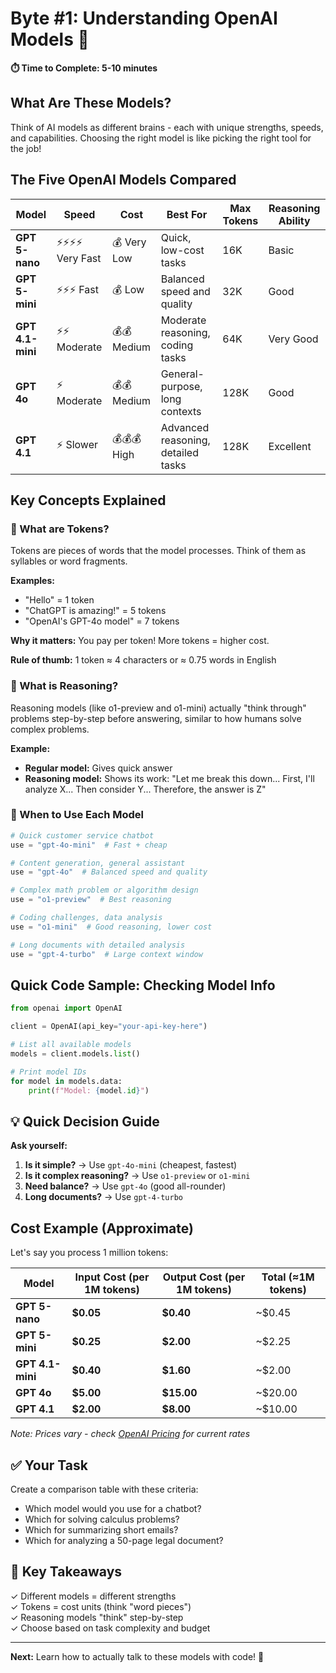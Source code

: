 # Byte #1: Understanding OpenAI Models 🧠

**⏱️ Time to Complete: 5-10 minutes**

## What Are These Models?

Think of AI models as different brains - each with unique strengths, speeds, and capabilities. Choosing the right model is like picking the right tool for the job!

## The Five OpenAI Models Compared

| Model           | Speed         | Cost         | Best For                          | Max Tokens | Reasoning Ability |
|-----------------|---------------|--------------|-----------------------------------|------------|-------------------|
| **GPT 5-nano** | ⚡⚡⚡⚡ Very Fast | 💰 Very Low  | Quick, low-cost tasks            | 16K        | Basic             |
| **GPT 5-mini** | ⚡⚡⚡ Fast      | 💰 Low       | Balanced speed and quality       | 32K        | Good              |
| **GPT 4.1-mini** | ⚡⚡ Moderate  | 💰💰 Medium  | Moderate reasoning, coding tasks | 64K        | Very Good         |
| **GPT 4o**     | ⚡ Moderate    | 💰💰 Medium  | General-purpose, long contexts   | 128K       | Good              |
| **GPT 4.1**    | ⚡ Slower      | 💰💰💰 High   | Advanced reasoning, detailed tasks | 128K       | Excellent         |

## Key Concepts Explained

### 🔹 What are Tokens?

Tokens are pieces of words that the model processes. Think of them as syllables or word fragments.

**Examples:**
- "Hello" = 1 token
- "ChatGPT is amazing!" = 5 tokens
- "OpenAI's GPT-4o model" = 7 tokens

**Why it matters:** You pay per token! More tokens = higher cost.

**Rule of thumb:** 1 token ≈ 4 characters or ≈ 0.75 words in English

### 🔹 What is Reasoning?

Reasoning models (like o1-preview and o1-mini) actually "think through" problems step-by-step before answering, similar to how humans solve complex problems.

**Example:**
- **Regular model:** Gives quick answer
- **Reasoning model:** Shows its work: "Let me break this down... First, I'll analyze X... Then consider Y... Therefore, the answer is Z"

### 🔹 When to Use Each Model

```python
# Quick customer service chatbot
use = "gpt-4o-mini"  # Fast + cheap

# Content generation, general assistant
use = "gpt-4o"  # Balanced speed and quality

# Complex math problem or algorithm design
use = "o1-preview"  # Best reasoning

# Coding challenges, data analysis
use = "o1-mini"  # Good reasoning, lower cost

# Long documents with detailed analysis
use = "gpt-4-turbo"  # Large context window
```

## Quick Code Sample: Checking Model Info

```python
from openai import OpenAI

client = OpenAI(api_key="your-api-key-here")

# List all available models
models = client.models.list()

# Print model IDs
for model in models.data:
    print(f"Model: {model.id}")
```

## 💡 Quick Decision Guide

**Ask yourself:**

1. **Is it simple?** → Use `gpt-4o-mini` (cheapest, fastest)
2. **Is it complex reasoning?** → Use `o1-preview` or `o1-mini`
3. **Need balance?** → Use `gpt-4o` (good all-rounder)
4. **Long documents?** → Use `gpt-4-turbo`

## Cost Example (Approximate)

Let's say you process 1 million tokens:

| Model  | Input Cost (per 1M tokens) | Output Cost (per 1M tokens) | Total (≈1M tokens)|
|---|---|---|---|
| **GPT 5-nano** | **$0.05** | **$0.40** | ~$0.45 
| **GPT 5-mini** | **$0.25** | **$2.00** | ~$2.25 
| **GPT 4.1-mini** | **$0.40** | **$1.60** | ~$2.00 | From OpenAI’s GPT-4.1 pricing. :contentReference[oaicite:2]{index=2} |
| **GPT 4o** | **$5.00** | **$15.00** | ~$20.00 |
| **GPT 4.1** | **$2.00** | **$8.00** | ~$10.00 

*Note: Prices vary - check [OpenAI Pricing](https://openai.com/api/pricing/) for current rates*

## ✅ Your Task

Create a comparison table with these criteria:
- Which model would you use for a chatbot?
- Which for solving calculus problems?
- Which for summarizing short emails?
- Which for analyzing a 50-page legal document?

## 🎯 Key Takeaways

✓ Different models = different strengths  
✓ Tokens = cost units (think "word pieces")  
✓ Reasoning models "think" step-by-step  
✓ Choose based on task complexity and budget  

---

**Next:** Learn how to actually talk to these models with code! 🚀
